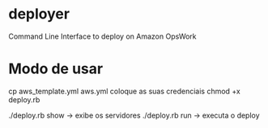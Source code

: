 deployer
========

Command Line Interface to deploy on Amazon OpsWork

Modo de usar
============

cp aws_template.yml aws.yml
coloque as suas credenciais
chmod +x deploy.rb

./deploy.rb show -> exibe os servidores
./deploy.rb run -> executa o deploy

